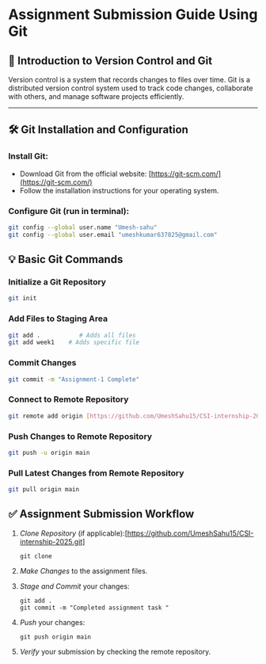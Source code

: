 
# Assignment Submission Guide Using Git

## 📌 Introduction to Version Control and Git
Version control is a system that records changes to files over time. Git is a distributed version control system used to track code changes, collaborate with others, and manage software projects efficiently.

---

## 🛠 Git Installation and Configuration

### Install Git:
- Download Git from the official website: [https://git-scm.com/](https://git-scm.com/)
- Follow the installation instructions for your operating system.

### Configure Git (run in terminal):
```bash
git config --global user.name "Umesh-sahu"
git config --global user.email "umeshkumar637825@gmail.com"


```

## 💡 Basic Git Commands

### Initialize a Git Repository
```bash
git init

```
### Add Files to Staging Area
```bash
git add .           # Adds all files
git add week1    # Adds specific file
```

### Commit Changes
```bash
git commit -m "Assignment-1 Complete"
```

### Connect to Remote Repository
```bash
git remote add origin [https://github.com/UmeshSahu15/CSI-internship-2025.git]
```

### Push Changes to Remote Repository
```bash
git push -u origin main
```

### Pull Latest Changes from Remote Repository
```bash
git pull origin main


```

## ✅ Assignment Submission Workflow

1. *Clone Repository* (if applicable):[https://github.com/UmeshSahu15/CSI-internship-2025.git]
   
       git clone 
   

2. *Make Changes* to the assignment files.

3. *Stage and Commit* your changes:

       git add .
       git commit -m "Completed assignment task "
   

4. *Push* your changes:
  
       git push origin main
   

5. *Verify* your submission by checking the remote repository.
